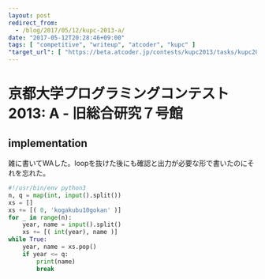 ```yaml
---
layout: post
redirect_from:
  - /blog/2017/05/12/kupc-2013-a/
date: "2017-05-12T20:28:46+09:00"
tags: [ "competitive", "writeup", "atcoder", "kupc" ]
"target_url": [ "https://beta.atcoder.jp/contests/kupc2013/tasks/kupc2013_a" ]
---
```


# 京都大学プログラミングコンテスト2013: A - 旧総合研究７号館

## implementation

雑に書いてWAした。loopを抜けた後にも確認と出力が必要な形で書いたのにそれを忘れた。

``` python
#!/usr/bin/env python3
n, q = map(int, input().split())
xs = []
xs += [( 0, 'kogakubu10gokan' )]
for _ in range(n):
    year, name = input().split()
    xs += [( int(year), name )]
while True:
    year, name = xs.pop()
    if year <= q:
        print(name)
        break
```
